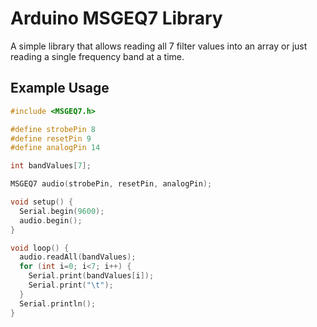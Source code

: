 # Arduino MSGEQ7 Library

A simple library that allows reading all 7 filter values into an array or just reading a single frequency band at a time.

## Example Usage

```c
#include <MSGEQ7.h>

#define strobePin 8
#define resetPin 9
#define analogPin 14

int bandValues[7];

MSGEQ7 audio(strobePin, resetPin, analogPin);

void setup() {
  Serial.begin(9600);
  audio.begin();
}

void loop() {
  audio.readAll(bandValues);
  for (int i=0; i<7; i++) {
    Serial.print(bandValues[i]);
    Serial.print("\t");
  }
  Serial.println();
}
```
